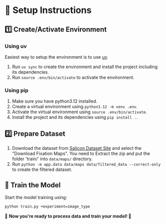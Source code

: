 # 📂 Setup Instructions
## 1️⃣ Create/Activate Environment
### Using uv
Easiest way to setup the environment is to use [uv](https://github.com/astral-sh/uv).

1. Run `uv sync` to create the environment and install the project including its dependencies.
2. Run `source .env/bin/activate` to activate the environment.

### Using pip

1. Make sure you have python3.12 installed.
2. Create a virtual environment using `python3.12 -m venv .env`.
3. Activate the virtual environment using `source .env/bin/activate`.
4. Install the project and its dependencies using `pip install .`.

## 2️⃣ Prepare Dataset

1. Download the dataset from [Salicon Dataset Site](https://salicon.net/challenge-2017/) and select the "Download Fixation Maps". You need to Extract the zip and put the folder 'train/' into `data/maps/` directory.
2. Run `python -m app.data data/maps data/filtered_data --correct-only` to create the filtered dataset.

## 🚀 Train the Model

Start the model training using:

```bash
python train.py +experiment=image_type
```

📌 **Now you're ready to process data and train your model! 🚀**


